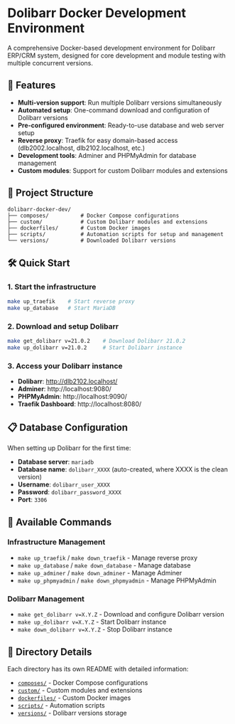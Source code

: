 # Dolibarr Docker Development Environment

A comprehensive Docker-based development environment for Dolibarr ERP/CRM system, designed for core development and module testing with multiple concurrent versions.

## 🚀 Features

- **Multi-version support**: Run multiple Dolibarr versions simultaneously
- **Automated setup**: One-command download and configuration of Dolibarr versions
- **Pre-configured environment**: Ready-to-use database and web server setup
- **Reverse proxy**: Traefik for easy domain-based access (dlb2002.localhost, dlb2102.localhost, etc.)
- **Development tools**: Adminer and PHPMyAdmin for database management
- **Custom modules**: Support for custom Dolibarr modules and extensions

## 📁 Project Structure

```
dolibarr-docker-dev/
├── composes/          # Docker Compose configurations
├── custom/            # Custom Dolibarr modules and extensions
├── dockerfiles/       # Custom Docker images
├── scripts/           # Automation scripts for setup and management
└── versions/          # Downloaded Dolibarr versions
```

## 🛠️ Quick Start

### 1. Start the infrastructure

```bash
make up_traefik    # Start reverse proxy
make up_database   # Start MariaDB
```

### 2. Download and setup Dolibarr

```bash
make get_dolibarr v=21.0.2    # Download Dolibarr 21.0.2
make up_dolibarr v=21.0.2     # Start Dolibarr instance
```

### 3. Access your Dolibarr instance

- **Dolibarr**: http://dlb2102.localhost/
- **Adminer**: http://localhost:9080/
- **PHPMyAdmin**: http://localhost:9090/
- **Traefik Dashboard**: http://localhost:8080/

## 📋 Database Configuration

When setting up Dolibarr for the first time:

- **Database server**: `mariadb`
- **Database name**: `dolibarr_XXXX` (auto-created, where XXXX is the clean version)
- **Username**: `dolibarr_user_XXXX`
- **Password**: `dolibarr_password_XXXX`
- **Port**: `3306`

## 🔧 Available Commands

### Infrastructure Management

- `make up_traefik` / `make down_traefik` - Manage reverse proxy
- `make up_database` / `make down_database` - Manage database
- `make up_adminer` / `make down_adminer` - Manage Adminer
- `make up_phpmyadmin` / `make down_phpmyadmin` - Manage PHPMyAdmin

### Dolibarr Management

- `make get_dolibarr v=X.Y.Z` - Download and configure Dolibarr version
- `make up_dolibarr v=X.Y.Z` - Start Dolibarr instance
- `make down_dolibarr v=X.Y.Z` - Stop Dolibarr instance

## 📂 Directory Details

Each directory has its own README with detailed information:

- [`composes/`](composes/README.md) - Docker Compose configurations
- [`custom/`](custom/readme.md) - Custom modules and extensions
- [`dockerfiles/`](dockerfiles/README.md) - Custom Docker images
- [`scripts/`](scripts/README.md) - Automation scripts
- [`versions/`](versions/README.md) - Dolibarr versions storage
